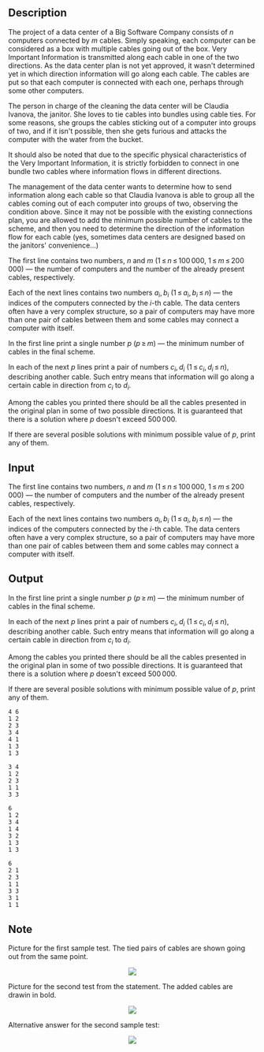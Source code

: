 ## Description

<div><p>The project of a data center of a Big Software Company consists of <span class="tex-span"><i>n</i></span> computers connected by <span class="tex-span"><i>m</i></span> cables. Simply speaking, each computer can be considered as a box with multiple cables going out of the box. Very Important Information is transmitted along each cable in one of the two directions. As the data center plan is not yet approved, it wasn't determined yet in which direction information will go along each cable. The cables are put so that each computer is connected with each one, perhaps through some other computers.</p><p>The person in charge of the cleaning the data center will be Claudia Ivanova, the janitor. She loves to tie cables into bundles using cable ties. For some reasons, she groups the cables sticking out of a computer into groups of two, and if it isn't possible, then she gets furious and attacks the computer with the water from the bucket.</p><p>It should also be noted that due to the specific physical characteristics of the Very Important Information, it is strictly forbidden to connect in one bundle two cables where information flows in different directions.</p><p>The management of the data center wants to determine how to send information along each cable so that Claudia Ivanova is able to group all the cables coming out of each computer into groups of two, observing the condition above. Since it may not be possible with the existing connections plan, you are allowed to add the minimum possible number of cables to the scheme, and then you need to determine the direction of the information flow for each cable (yes, sometimes data centers are designed based on the janitors' convenience...)</p></div><div class="input-specification"><p>The first line contains two numbers, <span class="tex-span"><i>n</i></span> and <span class="tex-span"><i>m</i></span> (<span class="tex-span">1 ≤ <i>n</i> ≤ 100 000</span>, <span class="tex-span">1 ≤ <i>m</i> ≤ 200 000</span>) — the number of computers and the number of the already present cables, respectively.</p><p>Each of the next lines contains two numbers <span class="tex-span"><i>a</i><sub class="lower-index"><i>i</i></sub>, <i>b</i><sub class="lower-index"><i>i</i></sub></span> (<span class="tex-span">1 ≤ <i>a</i><sub class="lower-index"><i>i</i></sub>, <i>b</i><sub class="lower-index"><i>i</i></sub> ≤ <i>n</i></span>) — the indices of the computers connected by the <span class="tex-span"><i>i</i></span>-th cable. The data centers often have a very complex structure, so a pair of computers may have more than one pair of cables between them and some cables may connect a computer with itself.</p></div><div class="output-specification"><p>In the first line print a single number <span class="tex-span"><i>p</i></span> (<span class="tex-span"><i>p</i> ≥ <i>m</i></span>) — the minimum number of cables in the final scheme.</p><p>In each of the next <span class="tex-span"><i>p</i></span> lines print a pair of numbers <span class="tex-span"><i>c</i><sub class="lower-index"><i>i</i></sub>, <i>d</i><sub class="lower-index"><i>i</i></sub></span> (<span class="tex-span">1 ≤ <i>c</i><sub class="lower-index"><i>i</i></sub>, <i>d</i><sub class="lower-index"><i>i</i></sub> ≤ <i>n</i></span>), describing another cable. Such entry means that information will go along a certain cable in direction from <span class="tex-span"><i>c</i><sub class="lower-index"><i>i</i></sub></span> to <span class="tex-span"><i>d</i><sub class="lower-index"><i>i</i></sub></span>.</p><p>Among the cables you printed there should be all the cables presented in the original plan in some of two possible directions. It is guaranteed that there is a solution where <span class="tex-span"><i>p</i></span> doesn't exceed <span class="tex-span">500 000</span>.</p><p>If there are several posible solutions with minimum possible value of <span class="tex-span"><i>p</i></span>, print any of them.</p></div>

## Input

<p>The first line contains two numbers, <span class="tex-span"><i>n</i></span> and <span class="tex-span"><i>m</i></span> (<span class="tex-span">1 ≤ <i>n</i> ≤ 100 000</span>, <span class="tex-span">1 ≤ <i>m</i> ≤ 200 000</span>) — the number of computers and the number of the already present cables, respectively.</p><p>Each of the next lines contains two numbers <span class="tex-span"><i>a</i><sub class="lower-index"><i>i</i></sub>, <i>b</i><sub class="lower-index"><i>i</i></sub></span> (<span class="tex-span">1 ≤ <i>a</i><sub class="lower-index"><i>i</i></sub>, <i>b</i><sub class="lower-index"><i>i</i></sub> ≤ <i>n</i></span>) — the indices of the computers connected by the <span class="tex-span"><i>i</i></span>-th cable. The data centers often have a very complex structure, so a pair of computers may have more than one pair of cables between them and some cables may connect a computer with itself.</p>

## Output

<p>In the first line print a single number <span class="tex-span"><i>p</i></span> (<span class="tex-span"><i>p</i> ≥ <i>m</i></span>) — the minimum number of cables in the final scheme.</p><p>In each of the next <span class="tex-span"><i>p</i></span> lines print a pair of numbers <span class="tex-span"><i>c</i><sub class="lower-index"><i>i</i></sub>, <i>d</i><sub class="lower-index"><i>i</i></sub></span> (<span class="tex-span">1 ≤ <i>c</i><sub class="lower-index"><i>i</i></sub>, <i>d</i><sub class="lower-index"><i>i</i></sub> ≤ <i>n</i></span>), describing another cable. Such entry means that information will go along a certain cable in direction from <span class="tex-span"><i>c</i><sub class="lower-index"><i>i</i></sub></span> to <span class="tex-span"><i>d</i><sub class="lower-index"><i>i</i></sub></span>.</p><p>Among the cables you printed there should be all the cables presented in the original plan in some of two possible directions. It is guaranteed that there is a solution where <span class="tex-span"><i>p</i></span> doesn't exceed <span class="tex-span">500 000</span>.</p><p>If there are several posible solutions with minimum possible value of <span class="tex-span"><i>p</i></span>, print any of them.</p>





```input1
4 6
1 2
2 3
3 4
4 1
1 3
1 3

```




```input2
3 4
1 2
2 3
1 1
3 3

```




```output1
6
1 2
3 4
1 4
3 2
1 3
1 3
```




```output2
6
2 1
2 3
1 1
3 3
3 1
1 1

```



## Note

<p>Picture for the first sample test. The tied pairs of cables are shown going out from the same point.</p><center> <img class="tex-graphics" src="file://e9WbQq0H.png" style="max-width: 100.0%;max-height: 100.0%;"> </center><p>Picture for the second test from the statement. The added cables are drawin in bold.</p><center> <img class="tex-graphics" src="file://lEHH2LTk.png" style="max-width: 100.0%;max-height: 100.0%;"> </center><p>Alternative answer for the second sample test:</p><center> <img class="tex-graphics" src="file://6fH3NEaJ.png" style="max-width: 100.0%;max-height: 100.0%;"> </center>
